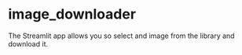 # image_downloader
The Streamlit app allows you so select and image from the library and download it. 
